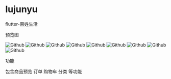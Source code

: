 # lujunyu
flutter-百姓生活

预览图

![Github](/4.jpg "title")
![Github](/12.jpg "title")
![Github](/5.jpg "title")
![Github](/6.jpg "title")
![Github](/7.jpg "title")
![Github](/8.jpg "title")
![Github](/9.jpg "title")
![Github](/10.jpg "title")
![Github](/11.jpg "title")


功能

包含商品预览 订单 购物车 分类 等功能